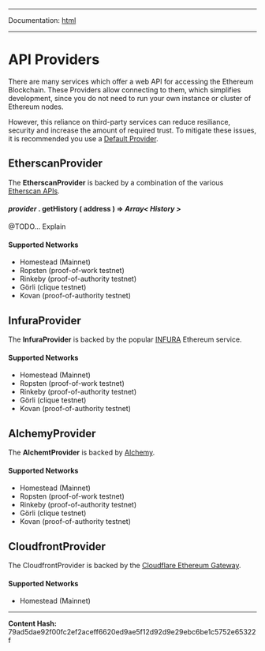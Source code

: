 -----

Documentation: [html](https://docs-beta.ethers.io/)

-----

API Providers
=============


There are many services which offer a web API for accessing
the Ethereum Blockchain. These Providers allow connecting
to them, which simplifies development, since you do not need
to run your own instance or cluster of Ethereum nodes.

However, this reliance on third-party services can reduce
resiliance, security and increase the amount of required trust.
To mitigate these issues, it is recommended you use a
[Default Provider](..).


EtherscanProvider
-----------------


The **EtherscanProvider** is backed by a combination of the various
[Etherscan APIs](../../../Users/ricmoo/Development/ethers/ethers.js-v5/https:/etherscan.io/apis).


#### *provider* . **getHistory** ( address )  **=>** *Array< History >*

@TODO... Explain




#### **Supported Networks**



* Homestead (Mainnet)
* Ropsten (proof-of-work testnet)
* Rinkeby (proof-of-authority testnet)
* G&ouml;rli (clique testnet)
* Kovan (proof-of-authority testnet)




InfuraProvider
--------------


The **InfuraProvider** is backed by the popular [INFURA](../../../Users/ricmoo/Development/ethers/ethers.js-v5/https:/infura.io)
Ethereum service.


#### **Supported Networks**



* Homestead (Mainnet)
* Ropsten (proof-of-work testnet)
* Rinkeby (proof-of-authority testnet)
* G&ouml;rli (clique testnet)
* Kovan (proof-of-authority testnet)




AlchemyProvider
---------------


The **AlchemtProvider** is backed by [Alchemy](../../../Users/ricmoo/Development/ethers/ethers.js-v5/https:/alchemyapi.io).


#### **Supported Networks**



* Homestead (Mainnet)
* Ropsten (proof-of-work testnet)
* Rinkeby (proof-of-authority testnet)
* G&ouml;rli (clique testnet)
* Kovan (proof-of-authority testnet)




CloudfrontProvider
------------------


The CloudfrontProvider is backed by the [Cloudflare Ethereum Gateway](../../../Users/ricmoo/Development/ethers/ethers.js-v5/https:/developers.cloudflare.com/distributed-web/ethereum-gateway).


#### **Supported Networks**



* Homestead (Mainnet)





-----
**Content Hash:** 79ad5dae92f00fc2ef2aceff6620ed9ae5f12d92d9e29ebc6be1c5752e65322f